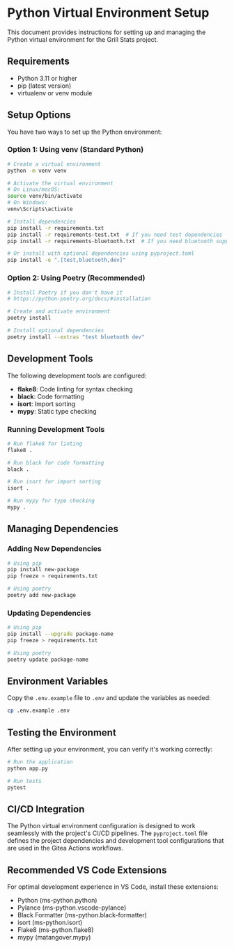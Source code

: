 # Python Virtual Environment Setup

This document provides instructions for setting up and managing the Python virtual environment for the Grill Stats project.

## Requirements

- Python 3.11 or higher
- pip (latest version)
- virtualenv or venv module

## Setup Options

You have two ways to set up the Python environment:

### Option 1: Using venv (Standard Python)

```bash
# Create a virtual environment
python -m venv venv

# Activate the virtual environment
# On Linux/macOS:
source venv/bin/activate
# On Windows:
venv\Scripts\activate

# Install dependencies
pip install -r requirements.txt
pip install -r requirements-test.txt  # If you need test dependencies
pip install -r requirements-bluetooth.txt  # If you need bluetooth support

# Or install with optional dependencies using pyproject.toml
pip install -e ".[test,bluetooth,dev]"
```

### Option 2: Using Poetry (Recommended)

```bash
# Install Poetry if you don't have it
# https://python-poetry.org/docs/#installation

# Create and activate environment
poetry install

# Install optional dependencies
poetry install --extras "test bluetooth dev"
```

## Development Tools

The following development tools are configured:

- **flake8**: Code linting for syntax checking
- **black**: Code formatting
- **isort**: Import sorting
- **mypy**: Static type checking

### Running Development Tools

```bash
# Run flake8 for linting
flake8 .

# Run black for code formatting
black .

# Run isort for import sorting
isort .

# Run mypy for type checking
mypy .
```

## Managing Dependencies

### Adding New Dependencies

```bash
# Using pip
pip install new-package
pip freeze > requirements.txt

# Using poetry
poetry add new-package
```

### Updating Dependencies

```bash
# Using pip
pip install --upgrade package-name
pip freeze > requirements.txt

# Using poetry
poetry update package-name
```

## Environment Variables

Copy the `.env.example` file to `.env` and update the variables as needed:

```bash
cp .env.example .env
```

## Testing the Environment

After setting up your environment, you can verify it's working correctly:

```bash
# Run the application
python app.py

# Run tests
pytest
```

## CI/CD Integration

The Python virtual environment configuration is designed to work seamlessly with the project's CI/CD pipelines. The `pyproject.toml` file defines the project dependencies and development tool configurations that are used in the Gitea Actions workflows.

## Recommended VS Code Extensions

For optimal development experience in VS Code, install these extensions:

- Python (ms-python.python)
- Pylance (ms-python.vscode-pylance)
- Black Formatter (ms-python.black-formatter)
- isort (ms-python.isort)
- Flake8 (ms-python.flake8)
- mypy (matangover.mypy)
